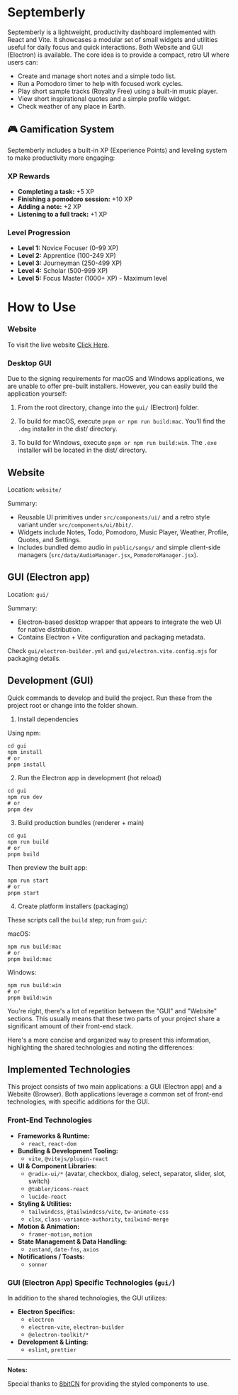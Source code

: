 # Septemberly

Septemberly is a lightweight, productivity dashboard implemented with React and Vite. It showcases a modular set of small widgets and utilities useful for daily focus and quick interactions. Both Website and GUI (Electron) is available. The core idea is to provide a compact, retro UI where users can:

- Create and manage short notes and a simple todo list.
- Run a Pomodoro timer to help with focused work cycles.
- Play short sample tracks (Royalty Free) using a built-in music player.
- View short inspirational quotes and a simple profile widget.
- Check weather of any place in Earth.

## 🎮 Gamification System

Septemberly includes a built-in XP (Experience Points) and leveling system to make productivity more engaging:

### XP Rewards

- **Completing a task:** +5 XP
- **Finishing a pomodoro session:** +10 XP
- **Adding a note:** +2 XP
- **Listening to a full track:** +1 XP

### Level Progression

- **Level 1:** Novice Focuser (0-99 XP)
- **Level 2:** Apprentice (100-249 XP)
- **Level 3:** Journeyman (250-499 XP)
- **Level 4:** Scholar (500-999 XP)
- **Level 5:** Focus Master (1000+ XP) - Maximum level

# How to Use

### Website

To visit the live website [Click Here](https://septemberly.zeropse.org/).

### Desktop GUI

Due to the signing requirements for macOS and Windows applications, we are unable to offer pre-built installers. However, you can easily build the application yourself:

1. From the root directory, change into the `gui/` (Electron) folder.

2. To build for macOS, execute `pnpm or npm run build:mac`. You'll find the `.dmg` installer in the dist/ directory.

3. To build for Windows, execute `pnpm or npm run build:win`. The `.exe` installer will be located in the dist/ directory.

## Website

Location: `website/`

Summary:

- Reusable UI primitives under `src/components/ui/` and a retro style variant under `src/components/ui/8bit/`.
- Widgets include Notes, Todo, Pomodoro, Music Player, Weather, Profile, Quotes, and Settings.
- Includes bundled demo audio in `public/songs/` and simple client-side managers (`src/data/AudioManager.jsx`, `PomodoroManager.jsx`).

## GUI (Electron app)

Location: `gui/`

Summary:

- Electron-based desktop wrapper that appears to integrate the web UI for native distribution.
- Contains Electron + Vite configuration and packaging metadata.

Check `gui/electron-builder.yml` and `gui/electron.vite.config.mjs` for packaging details.

## Development (GUI)

Quick commands to develop and build the project. Run these from the project root or change into the folder shown.

1. Install dependencies

Using npm:

```
cd gui
npm install
# or
pnpm install
```

2. Run the Electron app in development (hot reload)

```
cd gui
npm run dev
# or
pnpm dev
```

3. Build production bundles (renderer + main)

```
cd gui
npm run build
# or
pnpm build
```

Then preview the built app:

```
npm run start
# or
pnpm start
```

4. Create platform installers (packaging)

These scripts call the `build` step; run from `gui/`:

macOS:

```
npm run build:mac
# or
pnpm build:mac
```

Windows:

```
npm run build:win
# or
pnpm build:win
```

You're right, there's a lot of repetition between the "GUI" and "Website" sections. This usually means that these two parts of your project share a significant amount of their front-end stack.

Here's a more concise and organized way to present this information, highlighting the shared technologies and noting the differences:

## Implemented Technologies

This project consists of two main applications: a GUI (Electron app) and a Website (Browser). Both applications leverage a common set of front-end technologies, with specific additions for the GUI.

### Front-End Technologies

- **Frameworks & Runtime:**
  - `react`, `react-dom`
- **Bundling & Development Tooling:**
  - `vite`, `@vitejs/plugin-react`
- **UI & Component Libraries:**
  - `@radix-ui/*` (avatar, checkbox, dialog, select, separator, slider, slot, switch)
  - `@tabler/icons-react`
  - `lucide-react`
- **Styling & Utilities:**
  - `tailwindcss`, `@tailwindcss/vite`, `tw-animate-css`
  - `clsx`, `class-variance-authority`, `tailwind-merge`
- **Motion & Animation:**
  - `framer-motion`, `motion`
- **State Management & Data Handling:**
  - `zustand`, `date-fns`, `axios`
- **Notifications / Toasts:**
  - `sonner`

### GUI (Electron App) Specific Technologies (`gui/`)

In addition to the shared technologies, the GUI utilizes:

- **Electron Specifics:**
  - `electron`
  - `electron-vite`, `electron-builder`
  - `@electron-toolkit/*`
- **Development & Linting:**
  - `eslint`, `prettier`

---

**Notes:**

Special thanks to [8bitCN](https://www.8bitcn.com/) for providing the styled components to use.
